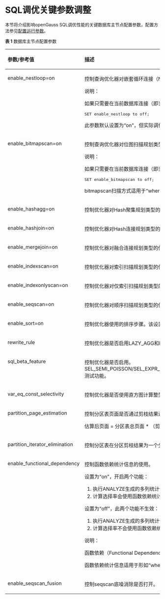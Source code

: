 # SQL调优关键参数调整<a name="ZH-CN_TOPIC_0289900358"></a>

本节将介绍影响openGauss SQL调优性能的关键数据库主节点配置参数，配置方法参见[配置运行参数](配置运行参数.md)。

**表 1**  数据库主节点配置参数

<a name="zh-cn_topic_0283136922_zh-cn_topic_0237121530_zh-cn_topic_0073253807_zh-cn_topic_0062520027_table6114302"></a>
<table><thead align="left"><tr id="zh-cn_topic_0283136922_zh-cn_topic_0237121530_zh-cn_topic_0073253807_zh-cn_topic_0062520027_row21522166"><th class="cellrowborder" valign="top" width="26.5%" id="mcps1.2.3.1.1"><p id="zh-cn_topic_0283136922_zh-cn_topic_0237121530_zh-cn_topic_0073253807_zh-cn_topic_0062520027_p65573909"><a name="zh-cn_topic_0283136922_zh-cn_topic_0237121530_zh-cn_topic_0073253807_zh-cn_topic_0062520027_p65573909"></a><a name="zh-cn_topic_0283136922_zh-cn_topic_0237121530_zh-cn_topic_0073253807_zh-cn_topic_0062520027_p65573909"></a>参数/参考值</p>
</th>
<th class="cellrowborder" valign="top" width="73.5%" id="mcps1.2.3.1.2"><p id="zh-cn_topic_0283136922_zh-cn_topic_0237121530_zh-cn_topic_0073253807_zh-cn_topic_0062520027_p9886408"><a name="zh-cn_topic_0283136922_zh-cn_topic_0237121530_zh-cn_topic_0073253807_zh-cn_topic_0062520027_p9886408"></a><a name="zh-cn_topic_0283136922_zh-cn_topic_0237121530_zh-cn_topic_0073253807_zh-cn_topic_0062520027_p9886408"></a>描述</p>
</th>
</tr>
</thead>
<tbody><tr id="zh-cn_topic_0283136922_zh-cn_topic_0237121530_zh-cn_topic_0073253807_zh-cn_topic_0062520027_row59628243"><td class="cellrowborder" valign="top" width="26.5%" headers="mcps1.2.3.1.1 "><p id="zh-cn_topic_0283136922_zh-cn_topic_0237121530_zh-cn_topic_0073253807_zh-cn_topic_0062520027_p65158399"><a name="zh-cn_topic_0283136922_zh-cn_topic_0237121530_zh-cn_topic_0073253807_zh-cn_topic_0062520027_p65158399"></a><a name="zh-cn_topic_0283136922_zh-cn_topic_0237121530_zh-cn_topic_0073253807_zh-cn_topic_0062520027_p65158399"></a>enable_nestloop=on</p>
</td>
<td class="cellrowborder" valign="top" width="73.5%" headers="mcps1.2.3.1.2 "><p id="zh-cn_topic_0283136922_zh-cn_topic_0237121530_zh-cn_topic_0073253807_zh-cn_topic_0062520027_p43339000"><a name="zh-cn_topic_0283136922_zh-cn_topic_0237121530_zh-cn_topic_0073253807_zh-cn_topic_0062520027_p43339000"></a><a name="zh-cn_topic_0283136922_zh-cn_topic_0237121530_zh-cn_topic_0073253807_zh-cn_topic_0062520027_p43339000"></a>控制查询优化器对嵌套循环连接（Nest Loop Join）类型的使用。当设置为“on”后，优化器优先使用Nest Loop Join；当设置为“off”后，优化器在存在其他方法时将优先选择其他方法。</p>
<div class="note" id="zh-cn_topic_0283136922_zh-cn_topic_0237121530_zh-cn_topic_0073253807_zh-cn_topic_0062520027_note1238574948"><a name="zh-cn_topic_0283136922_zh-cn_topic_0237121530_zh-cn_topic_0073253807_zh-cn_topic_0062520027_note1238574948"></a><a name="zh-cn_topic_0283136922_zh-cn_topic_0237121530_zh-cn_topic_0073253807_zh-cn_topic_0062520027_note1238574948"></a><span class="notetitle"> 说明： </span><div class="notebody"><p id="zh-cn_topic_0283136922_zh-cn_topic_0237121530_zh-cn_topic_0073253807_zh-cn_topic_0062520027_p19810311241"><a name="zh-cn_topic_0283136922_zh-cn_topic_0237121530_zh-cn_topic_0073253807_zh-cn_topic_0062520027_p19810311241"></a><a name="zh-cn_topic_0283136922_zh-cn_topic_0237121530_zh-cn_topic_0073253807_zh-cn_topic_0062520027_p19810311241"></a>如果只需要在当前数据库连接（即当前Session）中临时更改该参数值，则只需要在SQL语句中执行如下命令：</p>
<a name="zh-cn_topic_0283136922_zh-cn_topic_0237121530_zh-cn_topic_0073253807_zh-cn_topic_0062520027_screen181041115417"></a><a name="zh-cn_topic_0283136922_zh-cn_topic_0237121530_zh-cn_topic_0073253807_zh-cn_topic_0062520027_screen181041115417"></a><pre class="screen" codetype="Sql" id="zh-cn_topic_0283136922_zh-cn_topic_0237121530_zh-cn_topic_0073253807_zh-cn_topic_0062520027_screen181041115417">SET enable_nestloop to off;</pre>
</div></div>
<p id="zh-cn_topic_0283136922_zh-cn_topic_0237121530_zh-cn_topic_0073253807_zh-cn_topic_0062520027_p33568521162216"><a name="zh-cn_topic_0283136922_zh-cn_topic_0237121530_zh-cn_topic_0073253807_zh-cn_topic_0062520027_p33568521162216"></a><a name="zh-cn_topic_0283136922_zh-cn_topic_0237121530_zh-cn_topic_0073253807_zh-cn_topic_0062520027_p33568521162216"></a>此参数默认设置为“on”，但实际调优中应根据情况选择是否关闭。一般情况下，在三种join方式（Nested Loop、Merge Join和Hash Join）里，Nested Loop性能较差，实际调优中可以选择关闭。</p>
</td>
</tr>
<tr id="zh-cn_topic_0283136922_zh-cn_topic_0237121530_zh-cn_topic_0073253807_zh-cn_topic_0062520027_row24129853"><td class="cellrowborder" valign="top" width="26.5%" headers="mcps1.2.3.1.1 "><p id="zh-cn_topic_0283136922_zh-cn_topic_0237121530_zh-cn_topic_0073253807_zh-cn_topic_0062520027_p8361080"><a name="zh-cn_topic_0283136922_zh-cn_topic_0237121530_zh-cn_topic_0073253807_zh-cn_topic_0062520027_p8361080"></a><a name="zh-cn_topic_0283136922_zh-cn_topic_0237121530_zh-cn_topic_0073253807_zh-cn_topic_0062520027_p8361080"></a>enable_bitmapscan=on</p>
</td>
<td class="cellrowborder" valign="top" width="73.5%" headers="mcps1.2.3.1.2 "><p id="zh-cn_topic_0283136922_zh-cn_topic_0237121530_zh-cn_topic_0073253807_zh-cn_topic_0062520027_p6158855"><a name="zh-cn_topic_0283136922_zh-cn_topic_0237121530_zh-cn_topic_0073253807_zh-cn_topic_0062520027_p6158855"></a><a name="zh-cn_topic_0283136922_zh-cn_topic_0237121530_zh-cn_topic_0073253807_zh-cn_topic_0062520027_p6158855"></a>控制查询优化器对位图扫描规划类型的使用。设置为“on”，表示使用；设置为“off”，表示不使用。</p>
<div class="note" id="zh-cn_topic_0283136922_zh-cn_topic_0237121530_zh-cn_topic_0073253807_zh-cn_topic_0062520027_note1657011214411"><a name="zh-cn_topic_0283136922_zh-cn_topic_0237121530_zh-cn_topic_0073253807_zh-cn_topic_0062520027_note1657011214411"></a><a name="zh-cn_topic_0283136922_zh-cn_topic_0237121530_zh-cn_topic_0073253807_zh-cn_topic_0062520027_note1657011214411"></a><span class="notetitle"> 说明： </span><div class="notebody"><p id="zh-cn_topic_0283136922_zh-cn_topic_0237121530_zh-cn_topic_0073253807_zh-cn_topic_0062520027_p747814301147"><a name="zh-cn_topic_0283136922_zh-cn_topic_0237121530_zh-cn_topic_0073253807_zh-cn_topic_0062520027_p747814301147"></a><a name="zh-cn_topic_0283136922_zh-cn_topic_0237121530_zh-cn_topic_0073253807_zh-cn_topic_0062520027_p747814301147"></a>如果只需要在当前数据库连接（即当前Session）中临时更改该参数值，则只需要在SQL语句中执行命令如下命令：</p>
<a name="zh-cn_topic_0283136922_zh-cn_topic_0237121530_zh-cn_topic_0073253807_zh-cn_topic_0062520027_screen124788309416"></a><a name="zh-cn_topic_0283136922_zh-cn_topic_0237121530_zh-cn_topic_0073253807_zh-cn_topic_0062520027_screen124788309416"></a><pre class="screen" codetype="Sql" id="zh-cn_topic_0283136922_zh-cn_topic_0237121530_zh-cn_topic_0073253807_zh-cn_topic_0062520027_screen124788309416">SET enable_bitmapscan to off;</pre>
</div></div>
<p id="zh-cn_topic_0283136922_zh-cn_topic_0237121530_zh-cn_topic_0073253807_zh-cn_topic_0062520027_p36534824162516"><a name="zh-cn_topic_0283136922_zh-cn_topic_0237121530_zh-cn_topic_0073253807_zh-cn_topic_0062520027_p36534824162516"></a><a name="zh-cn_topic_0283136922_zh-cn_topic_0237121530_zh-cn_topic_0073253807_zh-cn_topic_0062520027_p36534824162516"></a>bitmapscan扫描方式适用于“where a &gt; 1 and b &gt; 1”且a列和b列都有索引这种查询条件，但有时其性能不如indexscan。因此，现场调优如发现查询性能较差且计划中有bitmapscan算子，可以关闭bitmapscan，看性能是否有提升。</p>
</td>
</tr>
<tr id="zh-cn_topic_0283136922_zh-cn_topic_0237121530_zh-cn_topic_0073253807_zh-cn_topic_0062520027_row3177297143544"><td class="cellrowborder" valign="top" width="26.5%" headers="mcps1.2.3.1.1 "><p id="zh-cn_topic_0283136922_zh-cn_topic_0237121530_zh-cn_topic_0073253807_zh-cn_topic_0062520027_p66890776143554"><a name="zh-cn_topic_0283136922_zh-cn_topic_0237121530_zh-cn_topic_0073253807_zh-cn_topic_0062520027_p66890776143554"></a><a name="zh-cn_topic_0283136922_zh-cn_topic_0237121530_zh-cn_topic_0073253807_zh-cn_topic_0062520027_p66890776143554"></a>enable_hashagg=on</p>
</td>
<td class="cellrowborder" valign="top" width="73.5%" headers="mcps1.2.3.1.2 "><p id="zh-cn_topic_0283136922_zh-cn_topic_0237121530_zh-cn_topic_0073253807_zh-cn_topic_0062520027_p34548229143544"><a name="zh-cn_topic_0283136922_zh-cn_topic_0237121530_zh-cn_topic_0073253807_zh-cn_topic_0062520027_p34548229143544"></a><a name="zh-cn_topic_0283136922_zh-cn_topic_0237121530_zh-cn_topic_0073253807_zh-cn_topic_0062520027_p34548229143544"></a>控制优化器对Hash聚集规划类型的使用。</p>
</td>
</tr>
<tr id="zh-cn_topic_0283136922_zh-cn_topic_0237121530_zh-cn_topic_0073253807_zh-cn_topic_0062520027_row21449639145156"><td class="cellrowborder" valign="top" width="26.5%" headers="mcps1.2.3.1.1 "><p id="zh-cn_topic_0283136922_zh-cn_topic_0237121530_zh-cn_topic_0073253807_zh-cn_topic_0062520027_p4800916314528"><a name="zh-cn_topic_0283136922_zh-cn_topic_0237121530_zh-cn_topic_0073253807_zh-cn_topic_0062520027_p4800916314528"></a><a name="zh-cn_topic_0283136922_zh-cn_topic_0237121530_zh-cn_topic_0073253807_zh-cn_topic_0062520027_p4800916314528"></a>enable_hashjoin=on</p>
</td>
<td class="cellrowborder" valign="top" width="73.5%" headers="mcps1.2.3.1.2 "><p id="zh-cn_topic_0283136922_zh-cn_topic_0237121530_zh-cn_topic_0073253807_zh-cn_topic_0062520027_p3794196145156"><a name="zh-cn_topic_0283136922_zh-cn_topic_0237121530_zh-cn_topic_0073253807_zh-cn_topic_0062520027_p3794196145156"></a><a name="zh-cn_topic_0283136922_zh-cn_topic_0237121530_zh-cn_topic_0073253807_zh-cn_topic_0062520027_p3794196145156"></a>控制优化器对Hash连接规划类型的使用。</p>
</td>
</tr>
<tr id="zh-cn_topic_0283136922_zh-cn_topic_0237121530_zh-cn_topic_0073253807_zh-cn_topic_0062520027_row31678976115536"><td class="cellrowborder" valign="top" width="26.5%" headers="mcps1.2.3.1.1 "><p id="zh-cn_topic_0283136922_zh-cn_topic_0237121530_zh-cn_topic_0073253807_zh-cn_topic_0062520027_p15860301115536"><a name="zh-cn_topic_0283136922_zh-cn_topic_0237121530_zh-cn_topic_0073253807_zh-cn_topic_0062520027_p15860301115536"></a><a name="zh-cn_topic_0283136922_zh-cn_topic_0237121530_zh-cn_topic_0073253807_zh-cn_topic_0062520027_p15860301115536"></a>enable_mergejoin=on</p>
</td>
<td class="cellrowborder" valign="top" width="73.5%" headers="mcps1.2.3.1.2 "><p id="zh-cn_topic_0283136922_zh-cn_topic_0237121530_zh-cn_topic_0073253807_zh-cn_topic_0062520027_p31236364115637"><a name="zh-cn_topic_0283136922_zh-cn_topic_0237121530_zh-cn_topic_0073253807_zh-cn_topic_0062520027_p31236364115637"></a><a name="zh-cn_topic_0283136922_zh-cn_topic_0237121530_zh-cn_topic_0073253807_zh-cn_topic_0062520027_p31236364115637"></a>控制优化器对融合连接规划类型的使用。</p>
</td>
</tr>
<tr id="zh-cn_topic_0283136922_zh-cn_topic_0237121530_zh-cn_topic_0073253807_zh-cn_topic_0062520027_row65339861145225"><td class="cellrowborder" valign="top" width="26.5%" headers="mcps1.2.3.1.1 "><p id="zh-cn_topic_0283136922_zh-cn_topic_0237121530_zh-cn_topic_0073253807_zh-cn_topic_0062520027_p41108231145313"><a name="zh-cn_topic_0283136922_zh-cn_topic_0237121530_zh-cn_topic_0073253807_zh-cn_topic_0062520027_p41108231145313"></a><a name="zh-cn_topic_0283136922_zh-cn_topic_0237121530_zh-cn_topic_0073253807_zh-cn_topic_0062520027_p41108231145313"></a>enable_indexscan=on</p>
</td>
<td class="cellrowborder" valign="top" width="73.5%" headers="mcps1.2.3.1.2 "><p id="zh-cn_topic_0283136922_zh-cn_topic_0237121530_zh-cn_topic_0073253807_zh-cn_topic_0062520027_p52574139145225"><a name="zh-cn_topic_0283136922_zh-cn_topic_0237121530_zh-cn_topic_0073253807_zh-cn_topic_0062520027_p52574139145225"></a><a name="zh-cn_topic_0283136922_zh-cn_topic_0237121530_zh-cn_topic_0073253807_zh-cn_topic_0062520027_p52574139145225"></a>控制优化器对索引扫描规划类型的使用。</p>
</td>
</tr>
<tr id="zh-cn_topic_0283136922_zh-cn_topic_0237121530_zh-cn_topic_0073253807_zh-cn_topic_0062520027_row25784757145225"><td class="cellrowborder" valign="top" width="26.5%" headers="mcps1.2.3.1.1 "><p id="zh-cn_topic_0283136922_zh-cn_topic_0237121530_zh-cn_topic_0073253807_zh-cn_topic_0062520027_p4524365214542"><a name="zh-cn_topic_0283136922_zh-cn_topic_0237121530_zh-cn_topic_0073253807_zh-cn_topic_0062520027_p4524365214542"></a><a name="zh-cn_topic_0283136922_zh-cn_topic_0237121530_zh-cn_topic_0073253807_zh-cn_topic_0062520027_p4524365214542"></a>enable_indexonlyscan=on</p>
</td>
<td class="cellrowborder" valign="top" width="73.5%" headers="mcps1.2.3.1.2 "><p id="zh-cn_topic_0283136922_zh-cn_topic_0237121530_zh-cn_topic_0073253807_zh-cn_topic_0062520027_p6606196145225"><a name="zh-cn_topic_0283136922_zh-cn_topic_0237121530_zh-cn_topic_0073253807_zh-cn_topic_0062520027_p6606196145225"></a><a name="zh-cn_topic_0283136922_zh-cn_topic_0237121530_zh-cn_topic_0073253807_zh-cn_topic_0062520027_p6606196145225"></a>控制优化器对仅索引扫描规划类型的使用。</p>
</td>
</tr>
<tr id="zh-cn_topic_0283136922_zh-cn_topic_0237121530_zh-cn_topic_0073253807_zh-cn_topic_0062520027_row50364799145216"><td class="cellrowborder" valign="top" width="26.5%" headers="mcps1.2.3.1.1 "><p id="zh-cn_topic_0283136922_zh-cn_topic_0237121530_zh-cn_topic_0073253807_zh-cn_topic_0062520027_p18607282145410"><a name="zh-cn_topic_0283136922_zh-cn_topic_0237121530_zh-cn_topic_0073253807_zh-cn_topic_0062520027_p18607282145410"></a><a name="zh-cn_topic_0283136922_zh-cn_topic_0237121530_zh-cn_topic_0073253807_zh-cn_topic_0062520027_p18607282145410"></a>enable_seqscan=on</p>
</td>
<td class="cellrowborder" valign="top" width="73.5%" headers="mcps1.2.3.1.2 "><p id="zh-cn_topic_0283136922_zh-cn_topic_0237121530_zh-cn_topic_0073253807_zh-cn_topic_0062520027_p66511650145216"><a name="zh-cn_topic_0283136922_zh-cn_topic_0237121530_zh-cn_topic_0073253807_zh-cn_topic_0062520027_p66511650145216"></a><a name="zh-cn_topic_0283136922_zh-cn_topic_0237121530_zh-cn_topic_0073253807_zh-cn_topic_0062520027_p66511650145216"></a>控制优化器对顺序扫描规划类型的使用。完全消除顺序扫描是不可能的，但是关闭这个变量会让优化器在存在其他方法的时候优先选择其他方法。</p>
</td>
</tr>
<tr id="zh-cn_topic_0283136922_zh-cn_topic_0237121530_zh-cn_topic_0073253807_zh-cn_topic_0062520027_row36952817145219"><td class="cellrowborder" valign="top" width="26.5%" headers="mcps1.2.3.1.1 "><p id="zh-cn_topic_0283136922_zh-cn_topic_0237121530_zh-cn_topic_0073253807_zh-cn_topic_0062520027_p5455969145417"><a name="zh-cn_topic_0283136922_zh-cn_topic_0237121530_zh-cn_topic_0073253807_zh-cn_topic_0062520027_p5455969145417"></a><a name="zh-cn_topic_0283136922_zh-cn_topic_0237121530_zh-cn_topic_0073253807_zh-cn_topic_0062520027_p5455969145417"></a>enable_sort=on</p>
</td>
<td class="cellrowborder" valign="top" width="73.5%" headers="mcps1.2.3.1.2 "><p id="zh-cn_topic_0283136922_zh-cn_topic_0237121530_zh-cn_topic_0073253807_zh-cn_topic_0062520027_p50220297145219"><a name="zh-cn_topic_0283136922_zh-cn_topic_0237121530_zh-cn_topic_0073253807_zh-cn_topic_0062520027_p50220297145219"></a><a name="zh-cn_topic_0283136922_zh-cn_topic_0237121530_zh-cn_topic_0073253807_zh-cn_topic_0062520027_p50220297145219"></a>控制优化器使用的排序步骤。该设置不可能完全消除明确的排序，但是关闭这个变量可以让优化器在存在其他方法的时候优先选择其他方法。</p>
</td>
</tr>
<tr id="zh-cn_topic_0283136922_zh-cn_topic_0237121530_row91254119407"><td class="cellrowborder" valign="top" width="26.5%" headers="mcps1.2.3.1.1 "><p id="zh-cn_topic_0283136922_zh-cn_topic_0237121530_p5125511194014"><a name="zh-cn_topic_0283136922_zh-cn_topic_0237121530_p5125511194014"></a><a name="zh-cn_topic_0283136922_zh-cn_topic_0237121530_p5125511194014"></a>rewrite_rule</p>
</td>
<td class="cellrowborder" valign="top" width="73.5%" headers="mcps1.2.3.1.2 "><p id="zh-cn_topic_0283136922_zh-cn_topic_0237121530_p3125411124017"><a name="zh-cn_topic_0283136922_zh-cn_topic_0237121530_p3125411124017"></a><a name="zh-cn_topic_0283136922_zh-cn_topic_0237121530_p3125411124017"></a>控制优化器是否启用LAZY_AGG和MAGIC_SET重写规则。</p>
</td>
</tr>
<tr id="row15768191461612"><td class="cellrowborder" valign="top" width="26.5%" headers="mcps1.2.3.1.1 "><p id="p076951417163"><a name="p076951417163"></a><a name="p076951417163"></a>sql_beta_feature</p>
</td>
<td class="cellrowborder" valign="top" width="73.5%" headers="mcps1.2.3.1.2 "><p id="p1676941418160"><a name="p1676941418160"></a><a name="p1676941418160"></a>控制优化器是否启用。SEL_SEMI_POISSON/SEL_EXPR_INSTR/PARAM_PATH_GEN/RAND_COST_OPT/PAGE_EST_OPT/PARAM_PATH_OPT/NO_UNIQUE_INDEX_FIRST/JOIN_SEL_WITH_CAST_FUNC/CANONICAL_PATHKEY/INDEX_COST_WITH_LEAF_PAGES_ONLY/PARTITION_OPFUSION/A_STYLE_COERCE/PLPGSQL_STREAM_FETCHALL/PREDPUSH_SAME_LEVEL/PARTITION_FDW_ON/DISABLE_BITMAP_COST_WITH_LOSSY_PAGES/EXTRACT_PUSHDOWN_OR_CLAUSE测试功能。</p>
</td>
</tr>
<tr id="row372215341299"><td class="cellrowborder" valign="top" width="26.5%" headers="mcps1.2.3.1.1 "><p id="p187235341897"><a name="p187235341897"></a><a name="p187235341897"></a>var_eq_const_selectivity</p>
</td>
<td class="cellrowborder" valign="top" width="73.5%" headers="mcps1.2.3.1.2 "><p id="p1072313341893"><a name="p1072313341893"></a><a name="p1072313341893"></a>控制优化器是否使用直方图计算整型常量的选择率。</p>
</td>
</tr>
<tr id="row873820011569"><td class="cellrowborder" valign="top" width="26.5%" headers="mcps1.2.3.1.1 "><p id="p1173820025617"><a name="p1173820025617"></a><a name="p1173820025617"></a>partition_page_estimation</p>
</td>
<td class="cellrowborder" valign="top" width="73.5%" headers="mcps1.2.3.1.2 "><p id="p4739404567"><a name="p4739404567"></a><a name="p4739404567"></a>控制分区表页面是否通过剪枝结果进行页面估算优化，只包括分区表和local索引页面，不包括全局索引页面。估算公式为：</p>
<p id="p151458205116"><a name="p151458205116"></a><a name="p151458205116"></a>估算后页面 = 分区表总页面 * （剪枝后分区数 / 总分区数）。</p>
</td>
</tr>
<tr id="row1497103195719"><td class="cellrowborder" valign="top" width="26.5%" headers="mcps1.2.3.1.1 "><p id="p749717385715"><a name="p749717385715"></a><a name="p749717385715"></a>partition_iterator_elimination</p>
</td>
<td class="cellrowborder" valign="top" width="73.5%" headers="mcps1.2.3.1.2 "><p id="p74971636576"><a name="p74971636576"></a><a name="p74971636576"></a>控制分区表在分区剪枝结果为一个分区时，是否通过消除分区迭代算子，来提升执行效率。</p>
</td>
</tr>
<tr id="row1493324894612"><td class="cellrowborder" valign="top" width="26.5%" headers="mcps1.2.3.1.1 "><p id="p5933948154619"><a name="p5933948154619"></a><a name="p5933948154619"></a>enable_functional_dependency</p>
</td>
<td class="cellrowborder" valign="top" width="73.5%" headers="mcps1.2.3.1.2 "><p id="p16780635134810"><a name="p16780635134810"></a><a name="p16780635134810"></a>控制函数依赖统计信息的使用。</p>
<p id="p06781238164817"><a name="p06781238164817"></a><a name="p06781238164817"></a>设置为“on”，开启两个功能：</p>
<a name="ol93818213497"></a><a name="ol93818213497"></a><ol id="ol93818213497"><li>执行ANALYZE生成的多列统计信息包含函数依赖统计信息。</li><li>计算选择率会使用函数依赖统计信息。</li></ol>
<p id="p17836164534818"><a name="p17836164534818"></a><a name="p17836164534818"></a>设置为“off”，此两个功能不生效：</p>
<a name="ol958481011494"></a><a name="ol958481011494"></a><ol id="ol958481011494"><li>执行ANALYZE生成的多列统计信息不包含函数依赖统计信息。</li><li>计算选择率不会使用函数依赖统计信息。</li></ol>
<div class="note" id="note1145635281215"><a name="note1145635281215"></a><a name="note1145635281215"></a><span class="notetitle"> 说明： </span><div class="notebody"><p id="p345735251216"><a name="p345735251216"></a><a name="p345735251216"></a>函数依赖（Functional Dependency）的概念来自于关系数据库范式（Normal Form），表示属性间的函数关系。函数依赖统计信息，对此概念进行了扩展，表示满足函数关系的数据量占总数据量的比例。函数依赖统计信息是多列统计信息的一种，可以用于提升选择率估算的准确率。</p>
</div></div>
<p id="p11457135251219"><a name="p11457135251219"></a><a name="p11457135251219"></a>函数依赖统计信息适用于形如“where a = 1 and b = 1”的格式，要求a和b均是同一个表的属性，约束条件为等式约束，约束条件用AND连接，约束条件至少为两个。</p>
</td>
</tr>
<tr id="row11393164818220"><td class="cellrowborder" valign="top" width="26.5%" headers="mcps1.2.3.1.1 "><p id="p43935488219"><a name="p43935488219"></a><a name="p43935488219"></a>enable_seqscan_fusion</p>
</td>
<td class="cellrowborder" valign="top" width="73.5%" headers="mcps1.2.3.1.2 "><p id="p14394348921"><a name="p14394348921"></a><a name="p14394348921"></a>控制seqscan底噪消除是否打开。</p>
</td>
</tr>
</tbody>
</table>

